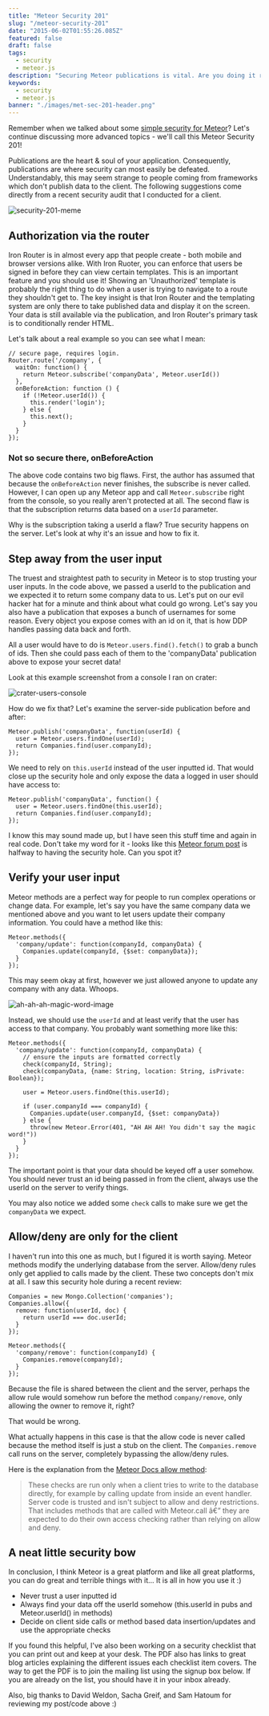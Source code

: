 ```yaml
---
title: "Meteor Security 201"
slug: "/meteor-security-201"
date: "2015-06-02T01:55:26.085Z"
featured: false
draft: false
tags:
  - security
  - meteor.js
description: "Securing Meteor publications is vital. Are you doing it right?"
keywords:
  - security
  - meteor.js
banner: "./images/met-sec-201-header.png"
---
```


Remember when we talked about some [simple security for Meteor](http://joshowens.me/meteor-security-101/)? Let's continue discussing more advanced topics - we'll call this Meteor Security 201!

Publications are the heart & soul of your application. Consequently, publications are where security can most easily be defeated. Understandably, this may seem strange to people coming from frameworks which don't publish data to the client. The following suggestions come directly from a recent security audit that I conducted for a client.

![security-201-meme](./images/met-sec-201.jpg)

## Authorization via the router

Iron Router is in almost every app that people create - both mobile and browser versions alike. With Iron Ruoter, you can enforce that users be signed in before they can view certain templates. This is an important feature and you should use it! Showing an 'Unauthorized' template is probably the right thing to do when a user is trying to navigate to a route they shouldn't get to. The key insight is that Iron Router and the templating system are only there to take published data and display it on the screen. Your data is still available via the publication, and Iron Router's primary task is to conditionally render HTML.

Let's talk about a real example so you can see what I mean:

```
// secure page, requires login.
Router.route('/company', {
  waitOn: function() {
    return Meteor.subscribe('companyData', Meteor.userId())
  },
  onBeforeAction: function () {
    if (!Meteor.userId()) {
      this.render('login');
    } else {
      this.next();
    }
  }
});
```

### Not so secure there, onBeforeAction

The above code contains two big flaws. First, the author has assumed that because the `onBeforeAction` never finishes, the subscribe is never called. However, I can open up any Meteor app and call `Meteor.subscribe` right from the console, so you really aren't protected at all. The second flaw is that the subscription returns data based on a `userId` parameter.

Why is the subscription taking a userId a flaw? True security happens on the server. Let's look at why it's an issue and how to fix it.

## Step away from the user input

The truest and straightest path to security in Meteor is to stop trusting your user inputs. In the code above, we passed a userId to the publication and we expected it to return some company data to us. Let's put on our evil hacker hat for a minute and think about what could go wrong. Let's say you also have a publication that exposes a bunch of usernames for some reason. Every object you expose comes with an id on it, that is how DDP handles passing data back and forth.

All a user would have to do is `Meteor.users.find().fetch()` to grab a bunch of ids. Then she could pass each of them to the 'companyData' publication above to expose your secret data!

Look at this example screenshot from a console I ran on crater:

![crater-users-console](./images/crater-users.png)

How do we fix that? Let's examine the server-side publication before and after:

```
Meteor.publish('companyData', function(userId) {
  user = Meteor.users.findOne(userId);
  return Companies.find(user.companyId);
});
```

We need to rely on `this.userId` instead of the user inputted id. That would close up the security hole and only expose the data a logged in user should have access to:

```
Meteor.publish('companyData', function() {
  user = Meteor.users.findOne(this.userId);
  return Companies.find(user.companyId);
});
```

I know this may sound made up, but I have seen this stuff time and again in real code. Don't take my word for it - looks like this [Meteor forum post](https://forums.meteor.com/t/handling-rejection-of-subscriptions-return-nothing-or-emit-error/4977) is halfway to having the security hole. Can you spot it?

## Verify your user input

Meteor methods are a perfect way for people to run complex operations or change data. For example, let's say you have the same company data we mentioned above and you want to let users update their company information. You could have a method like this:

```
Meteor.methods({
  'company/update': function(companyId, companyData) {
    Companies.update(companyId, {$set: companyData});
  }
});
```

This may seem okay at first, however we just allowed anyone to update any company with any data. Whoops.

![ah-ah-ah-magic-word-image](./images/magic-word-met-sec-201.gif)

Instead, we should use the `userId` and at least verify that the user has access to that company. You probably want something more like this:

```
Meteor.methods({
  'company/update': function(companyId, companyData) {
    // ensure the inputs are formatted correctly
    check(companyId, String);
    check(companyData, {name: String, location: String, isPrivate: Boolean});

    user = Meteor.users.findOne(this.userId);

    if (user.companyId === companyId) {
      Companies.update(user.companyId, {$set: companyData})
    } else {
      throw(new Meteor.Error(401, "AH AH AH! You didn't say the magic word!"))
    }
  }
});
```

The important point is that your data should be keyed off a user somehow. You should never trust an id being passed in from the client, always use the userId on the server to verify things.

You may also notice we added some `check` calls to make sure we get the `companyData` we expect.

## Allow/deny are only for the client

I haven't run into this one as much, but I figured it is worth saying. Meteor methods modify the underlying database from the server. Allow/deny rules only get applied to calls made by the client. These two concepts don't mix at all. I saw this security hole during a recent review:

```
Companies = new Mongo.Collection('companies');
Companies.allow({
  remove: function(userId, doc) {
    return userId === doc.userId;
  }
});

Meteor.methods({
  'company/remove': function(companyId) {
    Companies.remove(companyId);
  }
});
```

Because the file is shared between the client and the server, perhaps the allow rule would somehow run before the method `company/remove`, only allowing the owner to remove it, right? 

That would be wrong.

What actually happens in this case is that the allow code is never called because the method itself is just a stub on the client. The `Companies.remove` call runs on the server, completely bypassing the allow/deny rules.

Here is the explanation from the [Meteor Docs allow method](http://docs.meteor.com/#/full/allow):

> These checks are run only when a client tries to write to the database directly, for example  by calling update from inside an event handler. Server code is trusted and isn't subject to  allow and deny restrictions. That includes methods that are called with Meteor.call â€” they   are expected to do their own access checking rather than relying on allow and deny.

## A neat little security bow

In conclusion, I think Meteor is a great platform and like all great platforms, you can do great and terrible things with it... It is all in how you use it :)

* Never trust a user inputted id
* Always find your data off the userId somehow (this.userId in pubs and Meteor.userId() in methods)
* Decide on client side calls or method based data insertion/updates and use the appropriate checks

If you found this helpful, I've also been working on a security checklist that you can print out and keep at your desk. The PDF also has links to great blog articles explaining the different issues each checklist item covers. The way to get the PDF is to join the mailing list using the signup box below. If you are already on the list, you should have it in your inbox already.

Also, big thanks to David Weldon, Sacha Greif, and Sam Hatoum for reviewing my post/code above :)
